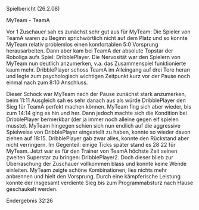 Spielbericht (26.2.08)

MyTeam - TeamA

Vor 1 Zuschauer sah es zunächst sehr gut aus für MyTeam: Die Spieler von TeamA waren zu Beginn sprichwörtlich nicht auf dem Platz und so konnte MyTeam relativ problemlos einen komfortablen 5:0 Vorsprung herausarbeiten.
Dann aber kam bei TeamA der absolute Topstar der Roboliga aufs Spiel: DribblePlayer. Die Nervosität war den Spielern von MyTeam nun deutlich anzumerken, v.a. das Zusammenspiel funktionierte kaum mehr. DribblePlayer schoss TeamA im Alleingang auf drei Tore heran und legte zum psychologisch wichtigen Zeitpunkt kurz vor der Pause noch einmal nach zum 8:10 Anschluss.

Dieser Schock war MyTeam nach der Pause zunächst stark anzumerken, beim 11:11 Ausgleich sah es sehr danach aus als würde DribblePlayer den Sieg für TeamA perfekt machen können. MyTeam fing sich aber wieder, bis zum 14:14 ging es hin und her.
Dann jedoch machte sich die Kondition bei DribblePlayer bermerkbar (der ja immer noch alleine gegen elf spielen musste).
MyTeam hingegen schien sich nun endlich auf die aggressive Spielweise von DribblePlayer eingestellt zu haben, konnte so wieder davon ziehen auf 18:15.
DribblePlayer gab zwar alles, konnte den Rückstand aber nicht verringern. Im Gegenteil: einige Ticks später stand es 28:22 für MyTeam. Jetzt war es für den Trainer von TeamA höchste Zeit seinen zweiten Superstar zu bringen: DribblePlayer2.
Doch dieser blieb zur Überraschung der Zuschauer vollkommen blass und konnte keine Wende einleiten. MyTeam zeigte schöne Kombinationen, lies nichts mehr anbrennen und hielt den Vorsprung.
Durch eine kämpferische Leistung konnte der insgesamt verdiente Sieg bis zum Programmabsturz nach Hause geschaukelt werden.

Endergebnis 32:26